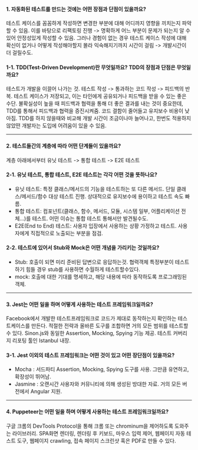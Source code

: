 #### 1. 자동화된 테스트를 만드는 것에는 어떤 장점과 단점이 있을까요?
테스트 케이스를 꼼꼼하게 작성하면 변경한 부분에 대해 어디까지 영향을 끼치는지 파악할 수 있음.
이를 바탕으로 리팩토링 진행 -> 명확하게 어느 부분이 문제가 되는지 알 수 있어 안정성있게 작성할 수 있음.
그러나 경험이 없는 경우 테스트 케이스 작성에 대해 확신이 없거나 어떻게 작성해야할지 몰라 익숙해지기까지 시간이 걸림 -> 개발시간이 더 걸릴수도.

#### 1-1. TDD(Test-Driven Development)란 무엇일까요? TDD의 장점과 단점은 무엇일까요?
테스트가 개발을 이끌어 나가는 것. 테스트 작성 -> 통과하는 코드 작성 -> 피드백의 반복.
테스트 케이스가 저장되고, 이는 타인에게 공유되거나 피드백을 받을 수 있는 좋은 수단. 불확실성이 높을 때 피드백과 협력을 통해 더 좋은 결과를 내는 것이
중요한데, TDD를 통해서 피드백과 협력을 증진시켜줌. 코드 결함이 줄어들고 유지보수 비용이 낮아짐.
TDD를 하지 않을때와 비교해 개발 시간이 조금이나마 늘어나고, 한번도 적용하지 않았떤 개발자는 도입에 어려움이 있을 수 있음.

---

#### 2. 테스트들간의 계층에 따라 어떤 단계들이 있을까요?
계층 아래에서부터 유닛 테스트 -> 통합 테스트 -> E2E 테스트

#### 2-1. 유닛 테스트, 통합 테스트, E2E 테스트는 각각 어떤 것을 뜻하나요?
- 유닛 테스트: 특정 클래스/메서드의 기능을 테스트하는 또 다른 메서드. 단일 클래스/메서드/함수 대상 테스트 진행. 상대적으로 유지보수에 용이하고 테스트 속도 빠름.
- 통합 테스트: 컴포넌트(클래스, 함수, 메서드, 모듈, 시스템 일부, 어플리케이션 전체...)를 테스트. 어떤 이슈는 통합 테스트 통해서만 발견될수도.
- E2E(End to End) 테스트: 사용자 입장에서 사용하는 상황 가정하고 테스트. 사용자에게 직접적으로 노출되는 부분을 점검.

#### 2-2. 테스트에 있어서 Stub와 Mock은 어떤 개념을 가리키는 것일까요?
- Stub: 호출이 되면 미리 준비된 답변으로 응답하는것. 협력객체 특정부분이 테스트하기 힘들 경우 stub를 사용하면 수월하게 테스트할수있다.
- mock: 호출에 대한 기대를 명세하고, 해당 내용에 따라 동작하도록 프로그래밍된 객체.

---

#### 3. Jest는 어떤 일을 하며 어떻게 사용하는 테스트 프레임워크일까요?
Facebook에서 개발한 테스트프레임워크로 코드가 제대로 동작하는지 확인하는 테스트케이스를 만든다.
적절한 전략과 올바른 도구를 조합하면 거의 모든 범위를 테스트할 수 있다.
Sinon.js와 동일한 Assertion, Mocking, Spying 기능 제공. 테스트 커버리지 리포팅 툴인 Istanbul 내장.

#### 3-1. Jest 이외의 테스트 프레임워크는 어떤 것이 있고 어떤 장단점이 있을까요?
- Mocha : 서드파티 Assertion, Mocking, Spying 도구를 사용. 그만큼 유연하고, 확장성이 뛰어남.
- Jasmine : 오랜시간 사용자와 커뮤니티에 의해 생성된 방대한 자료. 거의 모든 버전에서 Angular 지원.

---

#### 4. Puppeteer는 어떤 일을 하며 어떻게 사용하는 테스트 프레임워크일까요?
구글 크롬의 DevTools Protocol을 통해 크롬 또는 chrominum을 제어하도록 도와주는 라이브러리.
SPA화면 렌더링, 렌더링 후 키보드, 마우스 입력 제어, 웹페이지 자동 테스트 도구, 웹페이지 crawling, 접속 페이지 스크린샷 혹은 PDF로 만들 수 있다.
